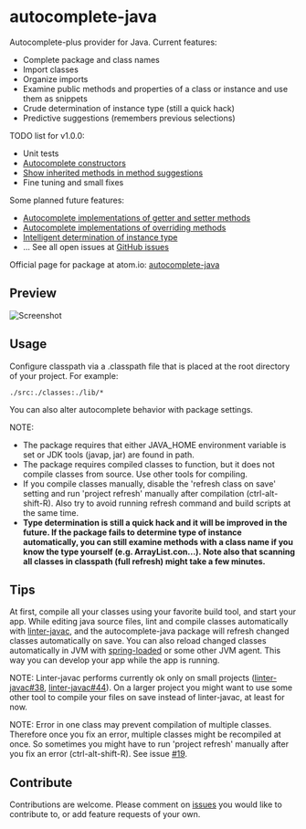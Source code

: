 # autocomplete-java

Autocomplete-plus provider for Java. Current features:

* Complete package and class names
* Import classes
* Organize imports
* Examine public methods and properties of a class or instance and use them as snippets
* Crude determination of instance type (still a quick hack)
* Predictive suggestions (remembers previous selections)

TODO list for v1.0.0:

* Unit tests
* [Autocomplete constructors](https://github.com/keskiju/autocomplete-java/issues/2)
* [Show inherited methods in method suggestions](https://github.com/keskiju/autocomplete-java/issues/6)
* Fine tuning and small fixes

Some planned future features:

* [Autocomplete implementations of getter and setter methods](https://github.com/keskiju/autocomplete-java/issues/3)
* [Autocomplete implementations of overriding methods](https://github.com/keskiju/autocomplete-java/issues/4)
* [Intelligent determination of instance type](https://github.com/keskiju/autocomplete-java/issues/8)
* ... See all open issues at [GitHub issues](https://github.com/keskiju/autocomplete-java/issues)

Official page for package at atom.io: [autocomplete-java](https://atom.io/packages/autocomplete-java)

## Preview

![Screenshot](https://raw.github.com/keskiju/autocomplete-java/master/screenshot.gif)

## Usage

Configure classpath via a .classpath file that is placed at the root directory of your project. For example:

    ./src:./classes:./lib/*

You can also alter autocomplete behavior with package settings.  

NOTE:
* The package requires that either JAVA_HOME environment variable is set or JDK tools (javap, jar) are found in path.
* The package requires compiled classes to function, but it does not compile classes from source. Use other tools for compiling.
* If you compile classes manually, disable the 'refresh class on save' setting and run 'project refresh' manually after compilation (ctrl-alt-shift-R). Also try to avoid running refresh command and build scripts at the same time.
* **Type determination is still a quick hack and it will be improved in the future. If the package fails to determine type of instance automatically, you can still examine methods with a class name if you know the type yourself (e.g. ArrayList.con...). Note also that scanning all classes in classpath (full refresh) might take a few minutes.**

## Tips

At first, compile all your classes using your favorite build tool, and start your app. While editing java source files, lint and compile classes automatically with [linter-javac](https://atom.io/packages/linter-javac), and the autocomplete-java package will refresh changed classes automatically on save. You can also reload changed classes automatically in JVM with [spring-loaded](https://github.com/spring-projects/spring-loaded) or some other JVM agent. This way you can develop your app while the app is running.

NOTE: Linter-javac performs currently ok only on small projects ([linter-javac#38](https://github.com/AtomLinter/linter-javac/issues/38), [linter-javac#44](https://github.com/AtomLinter/linter-javac/issues/44)). On a larger project you might want to use some other tool to compile your files on save instead of linter-javac, at least for now.

NOTE: Error in one class may prevent compilation of multiple classes. Therefore once you fix an error, multiple classes might be recompiled at once. So sometimes you might have to run 'project refresh' manually after you fix an error (ctrl-alt-shift-R). See issue [#19](https://github.com/keskiju/autocomplete-java/issues/19).

## Contribute

Contributions are welcome. Please comment on [issues](https://github.com/keskiju/autocomplete-java/issues) you would like to contribute to, or add feature requests of your own.
